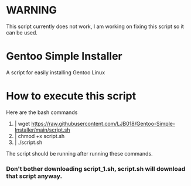 # WARNING
This script currently does not work, I am working on fixing this script so it can be used.

# Gentoo Simple Installer
A script for easily installing Gentoo Linux

# How to execute this script
Here are the bash commands

1. | wget https://raw.githubusercontent.com/LJB018/Gentoo-Simple-Installer/main/script.sh
2. | chmod +x script.sh
3. | ./script.sh

The script should be running after running these commands.

### Don't bother downloading script_1.sh, script.sh will download that script anyway.
